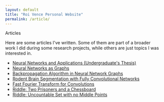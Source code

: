 ```yaml
---
layout: default
title: "Roi Vence Personal Website"
permalink: /article/
---
```


<main role="main" class="container-sm" style="max-width: 1080px">
    <div class="row">
        <div class="col">
            <p class="h1 section-title" style="clear: right">Articles</p>
            <div>
                <p>
                    Here are some articles I've written. Some of them are part of a broader work I did during some research projects, while others are just topics I was                              interested in.
                </p>
                <ul>
                    <li><a href="../articles/tfg.html">Neural Networks and Applications (Undergraduate's Thesis)</a></li>
                    <li><a href="../articles/nn_graph.html">Neural Networks as Graphs</a></li>
                    <li><a href="../articles/backpropagation.html">Backpropagation Algorithm in Neural Network Graphs</a></li>
                    <li><a href="../articles/idis.html">Rodent Brain Segmentation with Fully Convolutional Networks</a></li>
                    <li><a href="../articles/fft.html">Fast Fourier Transform for Convolutions</a></li>
                    <li><a href="../articles/escape_prison.html">Riddle: Two Prisoners and a Chessboard</a></li>
                    <li><a href="../articles/no_middle_points.html">Riddle: Uncountable Set with no Middle Points</a></li>
                </ul>
            </div>
        </div>
    </div>
</main>
